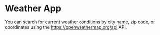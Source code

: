 # Weather App

You can search for current weather conditions by city name, zip code, or coordinates using the https://openweathermap.org/api API.
